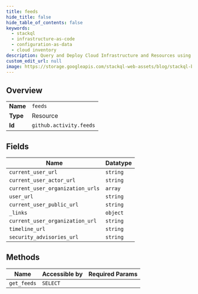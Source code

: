 ```yaml
---
title: feeds
hide_title: false
hide_table_of_contents: false
keywords:
  - stackql
  - infrastructure-as-code
  - configuration-as-data
  - cloud inventory
description: Query and Deploy Cloud Infrastructure and Resources using SQL
custom_edit_url: null
image: https://storage.googleapis.com/stackql-web-assets/blog/stackql-blog-post-featured-image.png
---
```

  
    

## Overview
<table><tbody>
<tr><td><b>Name</b></td><td><code>feeds</code></td></tr>
<tr><td><b>Type</b></td><td>Resource</td></tr>
<tr><td><b>Id</b></td><td><code>github.activity.feeds</code></td></tr>
</tbody></table>

## Fields
| Name | Datatype |
| ---- | -------- |
| `current_user_url` | `string` |
| `current_user_actor_url` | `string` |
| `current_user_organization_urls` | `array` |
| `user_url` | `string` |
| `current_user_public_url` | `string` |
| `_links` | `object` |
| `current_user_organization_url` | `string` |
| `timeline_url` | `string` |
| `security_advisories_url` | `string` |
## Methods
| Name | Accessible by | Required Params |
| ---- | ------------- | --------------- |
| `get_feeds` | `SELECT` |  |

